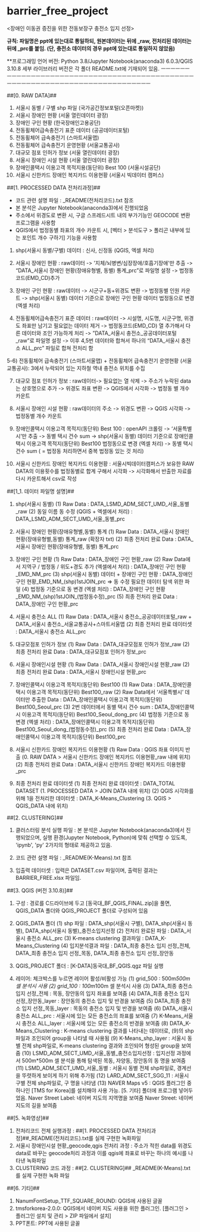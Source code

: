 # barrier_free_project

 <장애인 이동권 증진을 위한 전동보장구 충전소 입지 선정>



**규칙: 파일명은 ppt에 있는대로 통일하되, 원본데이터는 뒤에 _raw, 전처리된 데이터는 뒤에 _prc를 붙임. (단, 충전소 데이터의 경우 ppt에 있는대로 통일하지 않았음)**

**프로그래밍 언어 버전: Python 3.8/Jupyter Notebook(anaconda3) 6.0.3/QGIS 3.10.8
		     세부 라이브러리 버전은 각 폴더 README.txt에 기재되어 있음.
ㅡㅡㅡㅡㅡㅡㅡㅡㅡㅡㅡㅡㅡㅡㅡㅡㅡㅡㅡㅡㅡㅡㅡㅡㅡㅡㅡㅡㅡㅡㅡㅡㅡㅡㅡㅡㅡㅡㅡㅡㅡㅡㅡㅡㅡㅡㅡㅡㅡㅡㅡㅡㅡㅡㅡㅡㅡㅡㅡㅡㅡㅡㅡㅡㅡㅡㅡㅡㅡㅡㅡㅡㅡㅡㅡ


##[0. RAW DATA]##

1) 서울시 동별 / 구별 shp 파일 (국가공간정보포털(오픈마켓))
2) 서울시 장애인 현황 (서울 열린데이터 광장)
3) 장애인 구인 현황 (한국장애인고용공단)
4) 전동휠체어급속충전기 표준 데이터 (공공데이터포털)
5) 전동휠체어 급속충전기 (스마트서울맵)
6) 전동휠체어 급속충전기 운영현황 (서울교통공사)
7) 대규모 점포 인허가 정보 (서울 열린데이터 광장)
8) 서울시 장애인 시설 현황 (서울 열린데이터 광장)
9) 장애인콜택시 이용고객 목적지용(동단위) Best 100 (서울시설공단)
10) 서울시 신한카드 장애인 복지카드 이용현황 (서울시 빅데이터 캠퍼스)



##[1. PROCESSED DATA 전처리과정]##

* 코드 관련 설명 파일 : _README(전처리코드).txt 참조
* 본 분석은 Jupyter Notebook(anaconda3)에서 진행되었음
* 주소에서 위경도로 변환 시, 구글 스프레드시트 내의 부가기능인 GEOCODE 변환프로그램을 사용함
* QGIS에서 법정동별 좌표의 개수 카운트 시, [벡터 > 분석도구 > 폴리곤 내부에 있는 포인트 개수 구하기] 기능을 사용함

1) shp(서울시 동별/구별) 데이터 
   : 신사, 신정동 (QGIS, 엑셀 처리)

2) 서울시 장애인 현황
   : raw데이터 -> '지체/뇌병변/심장장애/호흡기장애'만 추출 -> “DATA_서울시 장애인 현황(장애유형별, 동별) 통계_prc”로 파일명 설정 -> 법정동 코드(EMD_CD)추가 

3) 장애인 구인 현황
   : raw데이터 -> 시군구+동+위경도 변환 -> 법정동별 인원 카운트 -> shp(서울시 동별)      데이터 기준으로 장애인 구인 현황 데이터 법정동으로 변경 (엑셀 처리)

4) 전동휠체어급속충전기 표준 데이터
   : raw데이터 -> 시설명, 시도명, 시군구명, 위경도 좌표만 남기고 필요없는 데이터 제거 ->  법정동코드(EMD_CD) 열 추가해서 다른 데이터와 조인 가능하게 처리 -> ”DATA_서울시 충전소_공공데이터포털_raw”로 파일명 설정 ->  이후 4,5번 데이터와 합쳐서 하나의 “DATA_서울시 충전소 ALL_prc” 파일로 합쳐 전처리 함

5-6) 전동휠체어 급속충전기 (스마트서울맵) + 전동휠체어 급속충전기 운영현황 (서울교통공사): 3에서 누락되어 있는 지하철 역내 충전소 위치를 수집

7) 대규모 점포 인허가 정보
   : raw데이터-> 필요없는 열 삭제 -> 주소가 누락된 data는 상호명으로 추가 -> 위경도 좌표 변환 -> QGIS에서 시각화 -> 법정동 별 개수 카운트

8) 서울시 장애인 시설 현황
   : raw데이터의 주소 -> 위경도 변환 -> QGIS 시각화 -> 법정동별 개수 카운트

9) 장애인콜택시 이용고객 목적지(동단위) Best 100
   : openAPI 크롤링 -> ‘서울특별시’만 추출 -> 동별 택시 건수 sum  -> shp(서울시 동별) 데이터 기준으로 장애인콜택시 이용고객 목적지(동단위) Best100 법정동으로 변경 (엑셀 처리) -> 동별 택시 건수 sum ( = 법정동 처리하면서 중복 법정동 있는 것 처리)

10) 서울시 신한카드 장애인 복지카드 이용현황
   : 서울시빅데이터캠퍼스가 보유한 RAW DATA의 이용횟수를 법정동별로 합계 구해서 시각화 -> 시각화해서 반출한 자료를 다시 카운트해서 csv로 작성




##[1_1. 데이터 파일명 설명]##

1) shp(서울시 동별)
   (1) Raw Data
       	: DATA_LSMD_ADM_SECT_UMD_서울_동별_raw
   (2) 동일 이름 동 수정 (QGIS + 엑셀에서 처리)
       	: DATA_LSMD_ADM_SECT_UMD_서울_동별_prc

2) 서울시 장애인 현황(장애유형별,동별) 통계
   (1) Raw Data
       	: DATA_서울시 장애인 현황(장애유형별,동별) 통계_raw (확장자 txt)
   (2) 최종 전처리 완료 Data
       	: DATA_서울시 장애인 현황(장애유형별, 동별) 통계_prc

3) 장애인 구인 현황
   (1) Raw Data
       	: DATA_장애인 구인 현황_raw
   (2) Raw Data에서 지역구 / 법정동 / 위도+경도 추가 (엑셀에서 처리)
       	: DATA_장애인 구인 현황_EMD_NM_prc
   (3) shp(서울시 동별) 데이터 + 장애인 구인 현황
       	: DATA_장애인 구인 현황_EMD_NM_(shp)1stJOIN_prc
          	=> 동 수정 필요한 데이터 탐색 위한 파일
   (4) 법정동 기준으로 동 변경 (엑셀 처리)
        	: DATA_장애인 구인 현황_EMD_NM_(shp)1stJOIN_(법정동수정)_prc
   (5) 최종 전처리 완료 Data
        	: DATA_장애인 구인 현황_prc

4) 서울시 충전소 ALL
   (1) Raw Data
       	: DATA_서울시 충전소_공공데이터포털_raw
         	+ DATA_서울시 충전소_서울교통공사+스마트서울맵
   (2) 최종 전처리 완료 데이터셋
       	: DATA_서울시 충전소 ALL_prc

5) 대규모점포 인허가 정보
   (1) Raw Data
       	: DATA_대규모점포 인허가 정보_raw
   (2) 최종 전처리 완료 Data
       	: DATA_대규모점포 인허가 정보_prc

6) 서울시 장애인시설 현황
   (1) Raw Data
       	: DATA_서울시 장애인시설 현황_raw
   (2) 최종 전처리 완료 Data
       	: DATA_서울시 장애인시설 현황_prc

7) 장애인콜택시 이용고객 목적지(동단위) Best100
   (1) Raw Data
       	: DATA_장애인콜택시 이용고객 목적지(동단위) Best100_raw
   (2) Raw Data에서 ‘서울특별시’ 데이터만 추출한 Data
       	: DATA_장애인콜택시 이용고객 목적지(동단위) Best100_Seoul_prc
   (3) 2번 데이터에서 동별 택시 건수 sum
       	: DATA_장애인콜택시 이용고객 목적지(동단위) Best100_Seoul_dong_prc
   (4) 법정동 기준으로 동 변경 (엑셀 처리)
       	: DATA_장애인콜택시 이용고객 목적지(동단위) Best100_Seoul_dong_(법정동수정)_prc
   (5) 최종 전처리 완료 Data
       	: DATA_장애인콜택시 이용고객 목적지(동단위) Best100_prc
  
8) 서울시 신한카드 장애인 복지카드 이용현황
   (1) Raw Data
       	: QGIS 좌표 이미지 반출 (0. RAW DATA > 서울시 신한카드 장애인 복지카드 이용현황_raw 내에 위치)
   (2) 최종 전처리 완료 Data
       	: DATA_서울시 신한카드 장애인 복지카드 이용현황_prc

9) 최종 전처리 완료 데이터셋
   (1) 최종 전처리 완료 데이터셋
       	: DATA_TOTAL DATASET (1. PROCESSED DATA > JOIN DATA 내에 위치)
   (2) QGIS 시각화를 위해 1을 전처리한 데이터셋
       	: DATA_K-Means_Clustering (3. QGIS > QGIS_DATA 내에 위치)






##[2. CLUSTERING]##

1) 클러스터링 분석 실행 파일
    : 본 분석은 Jupyter Notebook(anaconda3)에서 진행되었으며, 실행 환경(Jupyter Notebook, Python)에 맞춰 선택할 수 있도록, 'ipynb', 'py' 2가지의 형태로 제공하고 있음. 

2) 코드 관련 설명 파일
    : _README(K-Means).txt 참조

3) 입출력 데이터셋 
    : 입력은 DATASET.csv 파일이며, 출력된 결과는 BARRIER_FREE.xlsx 파일임.






##[3. QGIS (버전 3.10.8)]##

1) 구성
   : 경로를 C드라이브에 두고 [동국대_BF_QGIS_FINAL.zip]을 풀면, QGIS_DATA 폴더와 QGIS_PROJECT 폴더로 구성되어 있음

2) QGIS_DATA 폴더
   (1) shp 파일
       	: DATA_shp(서울시 구별),
         	 DATA_shp(서울시 동별),
         	 DATA_shp(서울시 동별)_충전소입지선정
   (2) 전처리 완료된 파일
       	: DATA_서울시 충전소 ALL_prc
   (3) K-means clustering 결과파일
       	: DATA_K-Means_Clustering
   (4) 입지분석결과 파일
       	: DATA_최종 충전소 입지 선정_전체, 
        	 DATA_최종 충전소 입지 선정_목동,
        	 DATA_최종 충전소 입지 선정_장안동

3) QGIS_PROJECT 폴더
   : [K-DATA]동국대_BF_QGIS.qgz 파일 실행

4) 레이어: 체크박스를 누르면 레이어 활성/비활성 가능
   (1) grid_500 
       	: 500m*500m 셀 분석시 사용
   (2) grid_100 
       	: 100m*100m 셀 분석시 사용
   (3) DATA_최종 충전소 입지 선정_전체 
       	: 목동, 장안동의 입지 좌표를 보여줌
   (4) DATA_최종 충전소 입지 선정_장안동_layer 
       	: 장안동의 충전소 입지 및 반경을 보여줌
   (5) DATA_최종 충전소 입지 선정_목동_layer 
       	: 목동의 충전소 입지 및 반경을 보여줌
   (6) DATA_서울시 충전소 ALL_prc 
       	: 서울시에 있는 모든 충전소의 좌표를 보여줌
   (7) K-Means_서울시 충전소 ALL_layer 
       	: 서울시에 있는 모든 충전소의 반경을 보여줌
   (8) DATA_K-Means_Clustering 
       	: K-means clustering 결과를 나타내는 데이터로, (9)의 shp 파일과 조인되어 group을 나타낼 때 사용됨
   (9) K-Means_shp_layer
       	: 서울시 동별 전체 shp파일로, K-means clustering 결과와 조인되어 형성된 group을 보여줌
   (10) LSMD_ADM_SECT_UMD_서울_동별_충전소입지선정 
       	: 입지선정 과정에서 500m*500m 셀 분석을 통해 탐색된 목동, 자양동, 장안동의 동 명을 보여줌
   (11) LSMD_ADM_SECT_UMD_서울_동별
       	: 서울시 동별 전체 shp파일로, 경계선을 뚜렷하게 보이게 하기 위해 추가됨
   (12) LARD_ADM_SECT_SGG_11
       	: 서울시 구별 전체 shp파일로, 구 명을 나타냄
   (13) NAVER Maps v5
       	: QGIS 플러그인 중 하나인 [TMS for Korea]를 설치해야 사용 가능. [5. 기타] 폴더에 프로그램 넣어두었음. 
         	Naver Street Label: 네이버 지도의 지역명을 보여줌
         	Naver Street: 네이버 지도의 길을 보여줌







##[5. 녹화영상]##
1) 전처리코드 전체 실행과정
   : ##[1. PROCESSED DATA 전처리과정]##_README(전처리코드).txt를 실제 구현한 녹화파일
2) 서울시 장애인시설 현황_geocode,qgis 전처리 과정
   : 주소가 적힌 data를 위경도 data로 바꾸는 geocode처리 과정과 이를 qgis에 좌표로 바꾸는 하나의 예시를 나타낸 녹화파일
3) CLUSTERING 코드 과정
   : ##[2. CLUSTERING]## _README(K-Means).txt를 실제 구현한 녹화 파일






##[6. 기타]##
1) NanumFontSetup_TTF_SQUARE_ROUND: QGIS에 사용된 글꼴
2) tmsforkorea-2.0.0: QGIS에서 네이버 지도 사용을 위한 플러그인. [플러그인 > 플러그인 설치 및 관리 > ZIP 파일에서 설치]
3) PPT폰트: PPT에 사용된 글꼴


